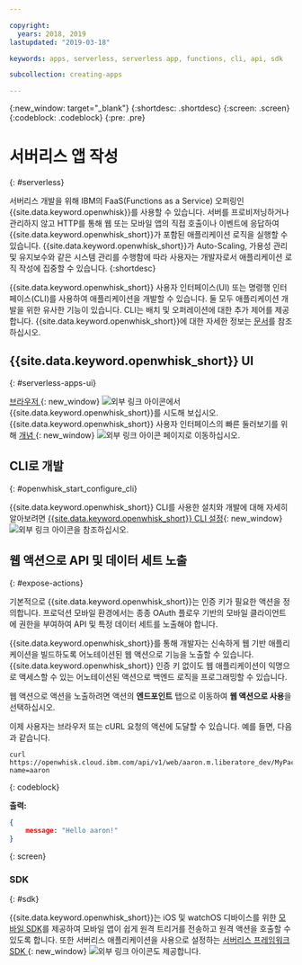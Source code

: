 ```yaml
---

copyright:
  years: 2018, 2019
lastupdated: "2019-03-18"

keywords: apps, serverless, serverless app, functions, cli, api, sdk

subcollection: creating-apps

---
```

{:new_window: target="_blank"}
{:shortdesc: .shortdesc}
{:screen: .screen}
{:codeblock: .codeblock}
{:pre: .pre}

# 서버리스 앱 작성
{: #serverless}

서버리스 개발을 위해 IBM의 FaaS(Functions as a Service) 오퍼링인 {{site.data.keyword.openwhisk}}를 사용할 수 있습니다. 서버를 프로비저닝하거나 관리하지 않고 HTTP를 통해 웹 또는 모바일 앱의 직접 호출이나 이벤트에 응답하여 {{site.data.keyword.openwhisk_short}}가 포함된 애플리케이션 로직을 실행할 수 있습니다. {{site.data.keyword.openwhisk_short}}가 Auto-Scaling, 가용성 관리 및 유지보수와 같은 시스템 관리를 수행함에 따라 사용자는 개발자로서 애플리케이션 로직 작성에 집중할 수 있습니다.
{:shortdesc}

{{site.data.keyword.openwhisk_short}} 사용자 인터페이스(UI) 또는 명령행 인터페이스(CLI)를 사용하여 애플리케이션을 개발할 수 있습니다. 둘 모두 애플리케이션 개발을 위한 유사한 기능이 있습니다. CLI는 배치 및 오퍼레이션에 대한 추가 제어를 제공합니다. {{site.data.keyword.openwhisk_short}}에 대한 자세한 정보는 [문서](/docs/openwhisk?topic=cloud-functions-index)를 참조하십시오.

## {{site.data.keyword.openwhisk_short}} UI
{: #serverless-apps-ui}

[브라우저 ](https://{DomainName}/openwhisk/actions){: new_window} ![외부 링크 아이콘](../../icons/launch-glyph.svg "외부 링크 아이콘")에서 {{site.data.keyword.openwhisk_short}}를 시도해 보십시오. {{site.data.keyword.openwhisk_short}} 사용자 인터페이스의 빠른 둘러보기를 위해 [개념 ](https://{DomainName}/openwhisk/learn){: new_window} ![외부 링크 아이콘](../../icons/launch-glyph.svg "외부 링크 아이콘") 페이지로 이동하십시오.

## CLI로 개발
{: #openwhisk_start_configure_cli}

{{site.data.keyword.openwhisk_short}} CLI를 사용한 설치와 개발에 대해 자세히 알아보려면 [{{site.data.keyword.openwhisk_short}} CLI 설정](https://{DomainName}/openwhisk/cli){: new_window} ![외부 링크 아이콘](../../icons/launch-glyph.svg "외부 링크 아이콘")을 참조하십시오.

## 웹 액션으로 API 및 데이터 세트 노출
{: #expose-actions}

기본적으로 {{site.data.keyword.openwhisk_short}}는 인증 키가 필요한 액션을 정의합니다. 프로덕션 모바일 환경에서는 종종 OAuth 플로우 기반의 모바일 클라이언트에 권한을 부여하여 API 및 특정 데이터 세트를 노출해야 합니다.

{{site.data.keyword.openwhisk_short}}를 통해 개발자는 신속하게 웹 기반 애플리케이션을 빌드하도록 어노테이션된 웹 액션으로 기능을 노출할 수 있습니다. {{site.data.keyword.openwhisk_short}} 인증 키 없이도 웹 애플리케이션이 익명으로 액세스할 수 있는 어노테이션된 액션으로 백엔드 로직을 프로그래밍할 수 있습니다.

웹 액션으로 액션을 노출하려면 액션의 **엔드포인트** 탭으로 이동하여 **웹 액션으로 사용**을 선택하십시오.

이제 사용자는 브라우저 또는 cURL 요청의 액션에 도달할 수 있습니다. 예를 들면, 다음과 같습니다.
```
curl https://openwhisk.cloud.ibm.com/api/v1/web/aaron.m.liberatore_dev/MyPackage/helloWorld.json?name=aaron
```
{: codeblock}

**출력:**
```json
{
    message: "Hello aaron!"
}
```
{: screen}

### SDK
{: #sdk}

{{site.data.keyword.openwhisk_short}}는 iOS 및 watchOS 디바이스를 위한 [모바일 SDK](/docs/openwhisk?topic=cloud-functions-openwhisk_mobile_sdk)를 제공하여 모바일 앱이 쉽게 원격 트리거를 전송하고 원격 액션을 호출할 수 있도록 합니다. 또한 서버리스 애플리케이션을 사용으로 설정하는 [서버리스 프레임워크 SDK ](/docs/openwhisk?topic=cloud-functions-openwhisk_goserverless){: new_window} ![외부 링크 아이콘](../../icons/launch-glyph.svg "외부 링크 아이콘")도 제공합니다.

